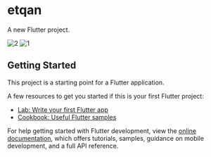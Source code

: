 # etqan

A new Flutter project.

![2](https://github.com/user-attachments/assets/8d70266d-b911-4ee4-a5e6-94e549ebd02d)
![1](https://github.com/user-attachments/assets/6a390c9d-5a42-41e4-8296-8607f07ef6ef)


## Getting Started

This project is a starting point for a Flutter application.

A few resources to get you started if this is your first Flutter project:

- [Lab: Write your first Flutter app](https://docs.flutter.dev/get-started/codelab)
- [Cookbook: Useful Flutter samples](https://docs.flutter.dev/cookbook)

For help getting started with Flutter development, view the
[online documentation](https://docs.flutter.dev/), which offers tutorials,
samples, guidance on mobile development, and a full API reference.

